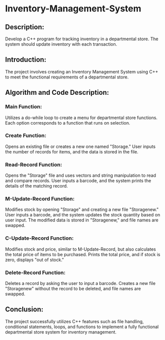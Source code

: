 # Inventory-Management-System

## Description: 
  Develop a C++ program for tracking inventory in a departmental store. The system should update inventory with each transaction.

## Introduction:
  The project involves creating an Inventory Management System using C++ to meet the functional requirements of a departmental store.

## Algorithm and Code Description:

### Main Function:
Utilizes a do-while loop to create a menu for departmental store functions.
Each option corresponds to a function that runs on selection.

### Create Function:
Opens an existing file or creates a new one named "Storage."
User inputs the number of records for items, and the data is stored in the file.

### Read-Record Function:
Opens the "Storage" file and uses vectors and string manipulation to read and compare records.
User inputs a barcode, and the system prints the details of the matching record.

### M-Update-Record Function:
Modifies stock by opening "Storage" and creating a new file "Storagenew."
User inputs a barcode, and the system updates the stock quantity based on user input.
The modified data is stored in "Storagenew," and file names are swapped.

### C-Update-Record Function:
Modifies stock and price, similar to M-Update-Record, but also calculates the total price of items to be purchased.
Prints the total price, and if stock is zero, displays "out of stock."

### Delete-Record Function:
Deletes a record by asking the user to input a barcode.
Creates a new file "Storagenew" without the record to be deleted, and file names are swapped.

## Conclusion:
The project successfully utilizes C++ features such as file handling, conditional statements, loops, and functions to implement a fully functional departmental store system for inventory management.
